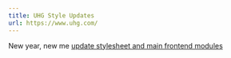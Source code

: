 ```yaml
---
title: UHG Style Updates
url: https://www.uhg.com/
---
```

New year, new me <u>update stylesheet and main frontend modules</u>